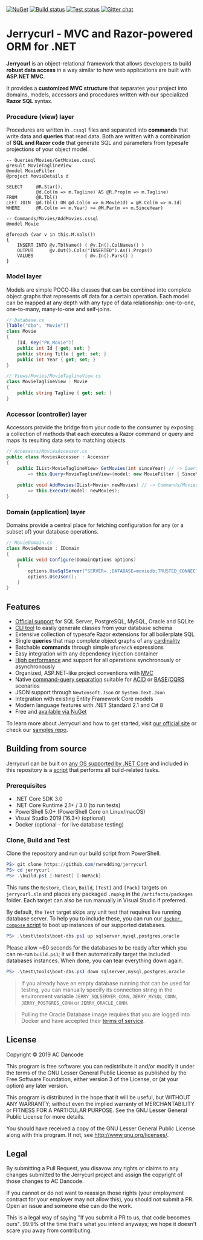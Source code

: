 [![NuGet](https://img.shields.io/nuget/v/Jerrycurl)](https://nuget.org/packages/Jerrycurl)
[![Build status](https://ci.appveyor.com/api/projects/status/onendmfb6ywd33je/branch/master?svg=true)](https://ci.appveyor.com/project/rwredding/jerrycurl/branch/master)
[![Test status](https://img.shields.io/appveyor/tests/rwredding/jerrycurl/master)](https://ci.appveyor.com/project/rwredding/jerrycurl/branch/master/tests)
[![Gitter chat](https://badges.gitter.im/gitterHQ/gitter.png)](https://gitter.im/jerrycurl-mvc/community)
# Jerrycurl - MVC and Razor-powered ORM for .NET

**Jerrycurl** is an object-relational framework that allows developers to build **robust data access** in a way similar to how web applications are built with **ASP.NET MVC**.

It provides a **customized MVC structure** that separates your project into domains, models, accessors and procedures written with our
specialized **Razor SQL** syntax.

### Procedure (view) layer
Procedures are written in `.cssql` files and separated into **commands** that write data and **queries** that read data. Both are written with a combination of **SQL and Razor code** that generate SQL and parameters from typesafe projections of your object model.
```
-- Queries/Movies/GetMovies.cssql
@result MovieTaglineView
@model MovieFilter
@project MovieDetails d

SELECT     @R.Star(),
           @d.Col(m => m.Tagline) AS @R.Prop(m => m.Tagline)
FROM       @R.Tbl()
LEFT JOIN  @d.Tbl() ON @d.Col(m => m.MovieId) = @R.Col(m => m.Id)
WHERE      @R.Col(m => m.Year) >= @M.Par(m => m.SinceYear)
```
```
-- Commands/Movies/AddMovies.cssql
@model Movie

@foreach (var v in this.M.Vals())
{
    INSERT INTO @v.TblName() ( @v.In().ColNames() )
    OUTPUT      @v.Out().Cols("INSERTED").As().Props()
    VALUES                   ( @v.In().Pars() )
}
```

### Model layer
Models are simple POCO-like classes that can be combined into complete object graphs that represents *all* data for a certain operation. Each model can be mapped at any depth with any type of data relationship: one-to-one, one-to-many, many-to-one and self-joins.
```csharp
// Database.cs
[Table("dbo", "Movie")]
class Movie
{
    [Id, Key("PK_Movie")]
    public int Id { get; set; }
    public string Title { get; set; }
    public int Year { get; set; }
}
```
```csharp
// Views/Movies/MovieTaglineView.cs
class MovieTaglineView : Movie
{
    public string Tagline { get; set; }
}
```

### Accessor (controller) layer
Accessors provide the bridge from your code to the consumer by exposing a collection of methods that each executes a Razor command or query and maps its resulting data sets to matching objects.
```csharp
// Accessors/MoviesAccessor.cs
public class MoviesAccessor : Accessor
{
    public IList<MovieTaglineView> GetMovies(int sinceYear) // -> Queries/Movies/GetMovies.cssql
        => this.Query<MovieTaglineView>(model: new MovieFilter { SinceYear = sinceYear });
    
    public void AddMovies(IList<Movie> newMovies) // -> Commands/Movies/AddMovies.cssql
        => this.Execute(model: newMovies);
}
```

### Domain (application) layer
Domains provide a central place for fetching configuration for any (or a subset of) your database operations.
```csharp
// MovieDomain.cs
class MovieDomain : IDomain
{
    public void Configure(DomainOptions options)
    {
        options.UseSqlServer("SERVER=.;DATABASE=moviedb;TRUSTED_CONNECTION=true");
        options.UseJson();
    }
}
```

## Features
* [Official support](https://nuget.org/packages/?q=Jerrycurl.Vendors) for SQL Server, PostgreSQL, MySQL, Oracle and SQLite
* [CLI tool](https://nuget.org/packages/dotnet-jerry) to easily generate classes from your database schema
* Extensive collection of typesafe Razor extensions for all boilerplate SQL
* Single **queries** that map complete object graphs of any [cardinality](https://en.wikipedia.org/wiki/Cardinality_(data_modeling))
* Batchable **commands** through simple `@foreach` expressions
* Easy integration with any dependency injection container
* [High performance](https://github.com/rhodosaur/RawDataAccessBencher/blob/master/Results/20191115_jerrycurl.txt) and support for all operations synchronously or asynchronously
* Organized, ASP.NET-like project conventions with [MVC](https://en.wikipedia.org/wiki/Model%E2%80%93view%E2%80%93controller)
* Native [command-query separation](https://en.wikipedia.org/wiki/Command%E2%80%93query_separation) suitable for [ACID](https://en.wikipedia.org/wiki/ACID) or [BASE](https://en.wikipedia.org/wiki/Eventual_consistency)/[CQRS](https://docs.microsoft.com/en-us/azure/architecture/patterns/cqrs) scenarios
* JSON support through `Newtonsoft.Json` or `System.Text.Json`
* Integration with existing Entity Framework Core models
* Modern language features with .NET Standard 2.1 and C# 8
* Free and [available via NuGet](https://www.nuget.org/packages?q=Jerrycurl)

To learn more about Jerrycurl and how to get started, visit [our official site](https://jerrycurl.net/) or check our [samples repo](https://github.com/rwredding/jerrycurl-samples).

## Building from source
Jerrycurl can be built on [any OS supported by .NET Core](https://docs.microsoft.com/en-us/dotnet/core/install/dependencies) and included in this repository is a [script](build.ps1) that performs all build-related tasks.

### Prerequisites
* .NET Core SDK 3.0
* .NET Core Runtime 2.1+ / 3.0 (to run tests)
* PowerShell 5.0+ (PowerShell Core on Linux/macOS) 
* Visual Studio 2019 (16.3+) (optional)
* Docker (optional - for live database testing)

### Clone, Build and Test
Clone the repository and run our build script from PowerShell.
```powershell
PS> git clone https://github.com/rwredding/jerrycurl
PS> cd jerrycurl
PS> .\build.ps1 [-NoTest] [-NoPack]
```

This runs the `Restore`, `Clean`, `Build`, `[Test]` and `[Pack]` targets on `jerrycurl.sln` and places any packaged `.nupkg` in the `/artifacts/packages` folder. Each target can also be run manually in Visual Studio if preferred.

By default, the `Test` target skips any unit test that requires live running database server. To help you to include these, you can run our [`docker compose` script](test/tools/boot-dbs.ps1) to boot up instances of our supported databases.

```powershell
PS> .\test\tools\boot-dbs.ps1 up sqlserver,mysql,postgres,oracle
```

Please allow ~60 seconds for the databases to be ready after which you can re-run `build.ps1`; it will then automatically target the included databases instances. When done, you can tear everything down again.

```powershell
PS> .\test\tools\boot-dbs.ps1 down sqlserver,mysql,postgres,oracle
```

> If you already have an empty database running that can be used for testing, you can manually specify its connection string in the environment variable `JERRY_SQLSERVER_CONN`, `JERRY_MYSQL_CONN`, `JERRY_POSTGRES_CONN` or `JERRY_ORACLE_CONN`.

> Pulling the Oracle Database image requires that you are logged into Docker and have accepted their [terms of service](https://hub.docker.com/_/oracle-database-enterprise-edition).

## License
Copyright © 2019 AC Dancode

This program is free software: you can redistribute it and/or modify it under the terms of the GNU Lesser General Public License as published by the Free Software Foundation, either version 3 of the License, or (at your option) any later version.

This program is distributed in the hope that it will be useful, but WITHOUT ANY WARRANTY; without even the implied warranty of MERCHANTABILITY or FITNESS FOR A PARTICULAR PURPOSE. See the GNU Lesser General Public License for more details.

You should have received a copy of the GNU Lesser General Public License along with this program. If not, see http://www.gnu.org/licenses/.

## Legal
By submitting a Pull Request, you disavow any rights or claims to any changes
submitted to the Jerrycurl project and assign the copyright of
those changes to AC Dancode.

If you cannot or do not want to reassign those rights (your employment
contract for your employer may not allow this), you should not submit a PR.
Open an issue and someone else can do the work.

This is a legal way of saying "If you submit a PR to us, that code becomes ours".
99.9% of the time that's what you intend anyways; we hope it doesn't scare you
away from contributing.
